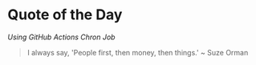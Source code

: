# Quote of the Day
*Using GitHub Actions Chron Job*
> I always say, 'People first, then money, then things.' ~ Suze Orman
